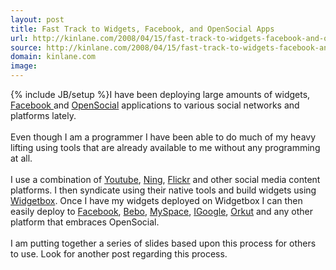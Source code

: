 ```yaml
---
layout: post
title: Fast Track to Widgets, Facebook, and OpenSocial Apps
url: http://kinlane.com/2008/04/15/fast-track-to-widgets-facebook-and-opensocial-apps/
source: http://kinlane.com/2008/04/15/fast-track-to-widgets-facebook-and-opensocial-apps/
domain: kinlane.com
image: 
---
```

{% include JB/setup %}I have been deploying large amounts of widgets, <a href="http://www.facebook.com">Facebook </a>and <a href="http://code.google.com/apis/opensocial/">OpenSocial</a> applications to various social networks and platforms lately.<br /><br />Even though I am a programmer I have been able to do much of my heavy lifting using tools that are already available to me without any programming at all.<br /><br />I use a combination of <a href="http://www.youtube.com">Youtube</a>, <a href="http://www.ning.com">Ning</a>, <a href="http://www.flickr.com">Flickr</a> and other social media content platforms.  I then syndicate using their native tools and build widgets using <a href="http://www.widgetbox.com">Widgetbox</a>.  Once I have my widgets deployed on Widgetbox I can then easily deploy to <a href="http://www.facebook.com">Facebook</a>, <a href="http://www.%20bebo.com">Bebo</a>, <a href="http://www.myspace.com">MySpace</a>, <a href="http://www.google.com">IGoogle</a>, <a href="http://www.orkut.com">Orkut</a> and any other platform that embraces OpenSocial.<br /><br />I am putting together a series of slides based upon this process for others to use.  Look for another post regarding this process.